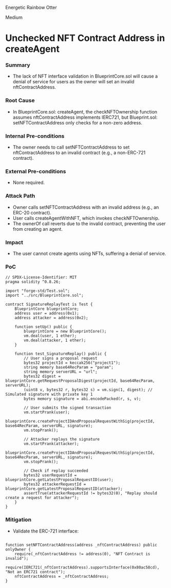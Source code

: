 Energetic Rainbow Otter

Medium

# Unchecked NFT Contract Address in createAgent

### Summary

- The lack of NFT interface validation in BlueprintCore.sol will cause a denial of service for users as the owner will set an invalid nftContractAddress.

### Root Cause

- In BlueprintCore.sol: createAgent, the checkNFTOwnership function assumes nftContractAddress implements IERC721, but Blueprint.sol: setNFTContractAddress only checks for a non-zero address.

### Internal Pre-conditions

- The owner needs to call setNFTContractAddress to set nftContractAddress to an invalid contract (e.g., a non-ERC-721 contract).

### External Pre-conditions

- None required.

### Attack Path

- Owner calls setNFTContractAddress with an invalid address (e.g., an ERC-20 contract).
- User calls createAgentWithNFT, which invokes checkNFTOwnership.
- The ownerOf call reverts due to the invalid contract, preventing the user from creating an agent.

### Impact

- The user cannot create agents using NFTs, suffering a denial of service.

### PoC

```solidity
// SPDX-License-Identifier: MIT
pragma solidity ^0.8.26;

import "forge-std/Test.sol";
import "../src/BlueprintCore.sol";

contract SignatureReplayTest is Test {
    BlueprintCore blueprintCore;
    address user = address(0x1);
    address attacker = address(0x2);

    function setUp() public {
        blueprintCore = new BlueprintCore();
        vm.deal(user, 1 ether);
        vm.deal(attacker, 1 ether);
    }

    function test_SignatureReplay() public {
        // User signs a proposal request
        bytes32 projectId = keccak256("project1");
        string memory base64RecParam = "param";
        string memory serverURL = "url";
        bytes32 digest = blueprintCore.getRequestProposalDigest(projectId, base64RecParam, serverURL);
        (uint8 v, bytes32 r, bytes32 s) = vm.sign(1, digest); // Simulated signature with private key 1
        bytes memory signature = abi.encodePacked(r, s, v);

        // User submits the signed transaction
        vm.startPrank(user);
        blueprintCore.createProjectIDAndProposalRequestWithSig(projectId, base64RecParam, serverURL, signature);
        vm.stopPrank();

        // Attacker replays the signature
        vm.startPrank(attacker);
        blueprintCore.createProjectIDAndProposalRequestWithSig(projectId, base64RecParam, serverURL, signature);
        vm.stopPrank();

        // Check if replay succeeded
        bytes32 userRequestId = blueprintCore.getLatestProposalRequestID(user);
        bytes32 attackerRequestId = blueprintCore.getLatestProposalRequestID(attacker);
        assertTrue(attackerRequestId != bytes32(0), "Replay should create a request for attacker");
    }
}
```

### Mitigation

- Validate the ERC-721 interface:

```solidity
 
function setNFTContractAddress(address _nftContractAddress) public onlyOwner {
    require(_nftContractAddress != address(0), "NFT Contract is invalid");
    require(IERC721(_nftContractAddress).supportsInterface(0x80ac58cd), "Not an ERC721 contract");
    nftContractAddress = _nftContractAddress;
}
```
